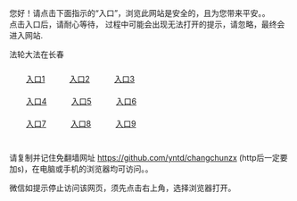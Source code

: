 您好！请点击下面指示的“入口”，浏览此网站是安全的，且为您带来平安。。 <br/>
点击入口后，请耐心等待， 过程中可能会出现无法打开的提示，请忽略，最终会进入网站. </br>

法轮大法在长春<br/>
<div style="padding:10px"><a style="margin:20px" target="_blank" href="https://d15oeyd0add8kp.cloudfront.net/2Qpsp?jnbues" id="ccLink1" rel="nofollow">入口1</a> <a target="_blank" style="margin:20px" href="https://d3kq38rgqabjsz.cloudfront.net/2Qpsp?ukjnkzxo" id="ccLink2" rel="nofollow">入口2</a> <a style="margin:20px" target="_blank" href="https://d1v5v3ua5qihts.cloudfront.net/2Qpsp?gejkjmaj" id="ccLink3" rel="nofollow">入口3</a></div>

<div style="padding:10px" ><a style="margin:20px" target="_blank" href="https://d15oeyd0add8kp.cloudfront.net/2Qpsp?jnbues" id="ccLink4" rel="nofollow">入口4</a> <a style="margin:20px" href="https://d3kq38rgqabjsz.cloudfront.net/2Qpsp?ukjnkzxo" target="_blank" id="ccLink5" rel="nofollow">入口5</a> <a style="margin:20px" href="https://d1v5v3ua5qihts.cloudfront.net/2Qpsp?gejkjmaj" target="_blank" id="ccLink6" rel="nofollow">入口6</a></div>

<div style="padding:10px"><a style="margin:20px" target="_blank" href="https://d15oeyd0add8kp.cloudfront.net/2Qpsp?jnbues" id="ccLink7" rel="nofollow">入口7</a> <a style="margin:20px" href="https://d3kq38rgqabjsz.cloudfront.net/2Qpsp?ukjnkzxo" target="_blank" id="ccLink8" rel="nofollow">入口8</a> <a style="margin:20px" target="_blank" href="https://d1v5v3ua5qihts.cloudfront.net/2Qpsp?gejkjmaj" id="ccLink9" rel="nofollow">入口9</a></div>

<br/>



请复制并记住免翻墙网址 https://github.com/yntd/changchunzx (http后一定要加s)，在电脑或手机的浏览器均可访问。。<br/>

微信如提示停止访问该网页，须先点击右上角，选择浏览器打开。
